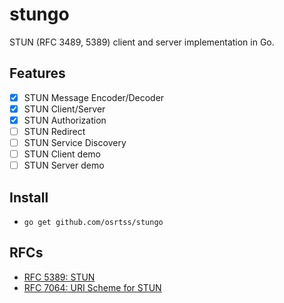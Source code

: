 # stungo

STUN (RFC 3489, 5389) client and server implementation in Go.

## Features

- [x] STUN Message Encoder/Decoder
- [x] STUN Client/Server
- [x] STUN Authorization
- [ ] STUN Redirect
- [ ] STUN Service Discovery
- [ ] STUN Client demo
- [ ] STUN Server demo

## Install

* `go get github.com/osrtss/stungo`

## RFCs

* [RFC 5389: STUN](https://datatracker.ietf.org/doc/rfc5389/)
* [RFC 7064: URI Scheme for STUN](https://datatracker.ietf.org/doc/rfc7064/)
